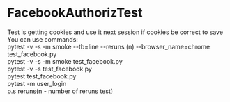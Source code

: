 # FacebookAuthorizTest 
Test is getting cookies and use it next session if cookies be correct to save   
You can use commands:  
pytest -v -s -m smoke --tb=line --reruns (n) --browser_name=chrome test_facebook.py  
pytest -v -s -m smoke test_facebook.py  
pytest -v -s test_facebook.py  
pytest test_facebook.py  
pytest -m user_login  
p.s reruns(n - number of reruns test)  

